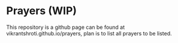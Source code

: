 # Prayers (WIP)

This repository is a github page can be found at vikrantshroti.github.io/prayers, plan is to list all prayers to be listed.
